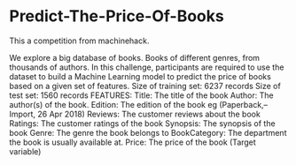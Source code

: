 # Predict-The-Price-Of-Books

This a competition from machinehack.

We explore a big database of books. Books of different genres, from thousands of authors. In this challenge, participants are required to use the dataset to build a Machine Learning model to predict the price of books based on a given set of features. 
Size of training set: 6237 records 
Size of test set: 1560 
records FEATURES: 
  Title: The title of the book 
  Author: The author(s) of the book. 
  Edition: The edition of the book eg (Paperback,– Import, 26 Apr 2018) 
  Reviews: The customer reviews about the book 
  Ratings: The customer ratings of the book 
  Synopsis: The synopsis of the book 
  Genre: The genre the book belongs to 
  BookCategory: The department the book is usually available at. 
  Price: The price of the book (Target variable)
